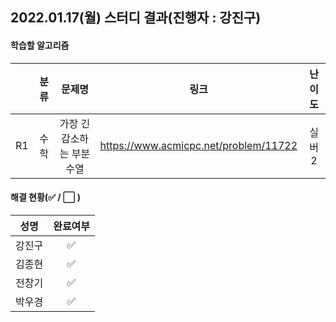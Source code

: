 ## 2022.01.17(월) 스터디 결과(진행자 : 강진구)

#### 학습할 알고리즘

|      | 분류 |           문제명           |                 링크                  | 난이도 |
| :--: | :--: | :------------------------: | :-----------------------------------: | :----: |
|  R1  | 수학 | 가장 긴 감소하는 부분 수열 | https://www.acmicpc.net/problem/11722 | 실버2  |

#### 해결 현황(:white_check_mark: / :white_large_square:  )

|  성명  |       완료여부       |
| :----: | :------------------: |
| 강진구 | :white_check_mark: |
| 김종현 | :white_check_mark: |
| 전창기 | :white_check_mark: |
| 박우경 | :white_check_mark: |

